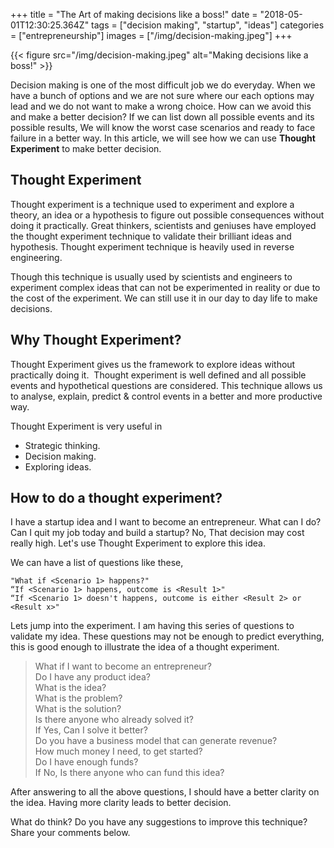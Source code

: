 +++
title = "The Art of making decisions like a boss!"
date = "2018-05-01T12:30:25.364Z"
tags = ["decision making", "startup", "ideas"]
categories = ["entrepreneurship"]
images = ["/img/decision-making.jpeg"]
+++


{{< figure src="/img/decision-making.jpeg" alt="Making decisions like a boss!" >}}

Decision making is one of the most difficult job we do everyday. When we have a bunch of options and we are not sure where our each options may lead and we do not want to make a wrong choice. How can we avoid this and make a better decision? If we can list down all possible events and its possible results, We will know the worst case scenarios and ready to face failure in a better way. In this article, we will see how we can use **Thought Experiment** to make better decision. 

## Thought Experiment
Thought experiment is a technique used to experiment and explore a theory, an idea or a hypothesis to figure out possible consequences without doing it practically. Great thinkers, scientists and geniuses have employed the thought experiment technique to validate their brilliant ideas and hypothesis. Thought experiment technique is heavily used in reverse engineering.

Though this technique is usually used by scientists and engineers to experiment complex ideas that can not be experimented in reality or due to the cost of the experiment. We can still use it in our day to day life to make decisions.

## Why Thought Experiment?
Thought Experiment gives us the framework to explore ideas without practically doing it. 
Thought experiment is well defined and all possible events and hypothetical questions are considered. This technique allows us to analyse, explain, predict & control events in a better and more productive way.

Thought Experiment is very useful in

* Strategic thinking.
* Decision making.
* Exploring ideas.

## How to do a thought experiment?

I have a startup idea and I want to become an entrepreneur. What can I do?  Can I quit my job today and build a startup? No, That decision may cost really high. Let's use Thought Experiment to explore this idea.

We can have a list of questions like these,
``` 
"What if <Scenario 1> happens?"
“If <Scenario 1> happens, outcome is <Result 1>"
“If <Scenario 1> doesn't happens, outcome is either <Result 2> or <Result x>"
```

Lets jump into the experiment. I am having this series of questions to validate my idea. These questions may not be enough to predict everything, this is good enough to illustrate the idea of a thought experiment.

> What if I want to become an entrepreneur? <br>
> Do I have any product idea? <br>
> What is the idea? <br>
> What is the problem? <br>
> What is the solution? <br>
> Is there anyone who already solved it? <br>
> If Yes, Can I solve it better? <br>
> Do you have a business model that can generate revenue? <br>
> How much money I need, to get started? <br>
> Do I have enough funds? <br>
> If No, Is there anyone who can fund this idea? <br>

After answering to all the above questions, I should have a better clarity on the idea. Having more clarity leads to better decision. 

What do think? Do you have any suggestions to improve this technique? Share your comments below.